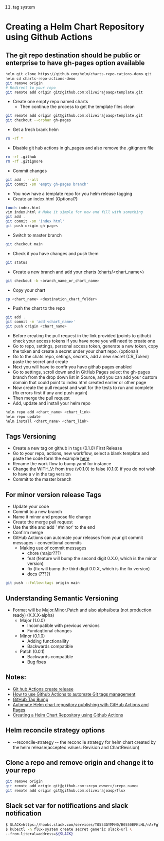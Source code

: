 11) tag system

# Creating a Helm Chart Repository using Github Actions

## The git repo destination should be public or enterprise to have gh-pages option available

```bash
helm git clone https://github.com/helm/charts-repo-cations-demo.git
helm cd charts-repo-actions-demo
git remove origin
# Redirect to your repo
git remote add origin git@github.com:oliveirajoaop/template.git
```

- Create one empty repo named charts
  - Then continue the process to get the template files clean

```bash
git remote add origin git@github.com:oliveirajoaop/template.git
git checkout --orphan gh-pages
```

- Get a fresh brank helm

```bash
rm -rf *
```

- Disable git hub actions in gh_pages and also remove the .gitignore file

```bash
rm -rf .github
rm -rf .gitignore
```

- Commit changes

```bash
git add . --all
git commit -sm 'empty gh-pages branch'
```

- You now have a template repo for you helm release tagging
- Create an index.html (Optional?)

```bash
touch index.html
vim index.html # Make it simple for now and fill with something
git add .
git commit -sm 'index html'
git push origin gh-pages
```

- Switch to master branch

```bash
git checkout main
```

- Check if you have changes and push them

```bash
git status
```

- Create a new branch and add your charts (charts/<chart_name>)

```bash
git checkout -b <branch_name_or_chart_name>
```

- Copy your chart

```bash
cp <chart_name> <destination_chart_folder>
```

- Push the chart to the repo

```bash
git add .
git commit -m 'add <chart_name>'
git push origin <chart_name>
```

- Before creating the pull request in the link provided (points to github) check your access tokens if you have none you will need to create one
- Go to repo, settings, personal access token, generate a new token, copy the token and create a secret under your chart repo. (optional)
- Go to the chats repo, setings, secrets, add a new secret (CR_Token) paste the secret and create
- Next you will have to confir you have github pages enabled
- Go to settings, scroll down and in GitHub Pages select the gh-pages branch from the drop down list in Source, and you can add your custom domain that could point to index.html created earlier or other page
- Now create the pull request and wait for the tests to run and complete (fix errors first if any and push again)
- Then merge the pull request
- Add, update and install your helm repo

```bash
helm repo add <chart_name> <chart_link>
helm repo update
helm install <chart_name> <chart_link>
```

## Tags Versioning

- Create a new tag on github in tags (0.1.0) First Release
- Go to your repo, actions, new workflow, select a blank template and paste the code form the example [here](https://github.com/marketplace/actions/github-tag-bump)
- Rename the work flow to bump.yaml for instance
- Change the WITH_V: from true (v0.1.0) to false (0.1.0) if you do not wish to have a v in the tag version
- Commit to the master branch

## For minor version release Tags

- Update your code
- Commit to a new branch
- Name it minor and propose file change
- Create the merge pull request
- Use the title and add ' #minor' to the end
- Confirm merge
- GitHub Actions can automate your releases from your git commit messages - conventional commits
  - Making use of commit messages
    - chore (major???)
    - feat (feature will bump the second digit 0.X.0, which is the minor version)
    - fix (fix will bump the third digit 0.0.X, which is the fix version)
    - docs (????)

```bash
git push --follow-tags origin main
```

## Understanding Semantic Versioning

- Format will be Major.Minor.Patch and also alpha/beta (not production ready) (X.X.X-alpha)
  - Major (1.0.0)
    - Incompatible with previous versions
    - Fundaqtional changes
  - Minor (0.1.0)
    - Adding functionallity
    - Backwards compatible
  - Patch (0.0.1)
    - Backwards compatible
    - Bug fixes

## Notes:

- [Git hub Actions create release](https://github.com/actions/create-release)
- [How to use Github Actions to automate Git tags management](https://www.youtube.com/watch?v=luUNsPKry3I)
- [GitHub Tag Bump](https://github.com/marketplace/actions/github-tag-bump)
- [Automate Helm chart repository publishing with GitHub Actions and Pages](https://www.youtube.com/watch?v=fX2TWxl64yQ)
- [Creating a Helm Chart Repository using Github Actions](https://www.youtube.com/watch?v=hL-8Jn5RTmw)

## Helm reconcile strategy options

- --reconcile-strategy        -- the reconcile strategy for helm chart created by the helm release(accepted values: Revision and ChartRevision)

##  Clone a repo and remove origin and change it to your repo

```bash
git remove origin
git remote add origin git@github.com:<repo_owner>/<repo_name>
git remote add origin git@github.com:oliveirajoaop/flux
```

## Slack set var for notifications and slack notification

```bash
$ SLACK=https://hooks.slack.com/services/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
$ kubectl -n flux-system create secret generic slack-url \
--from-literal=address=${SLACK}
```

